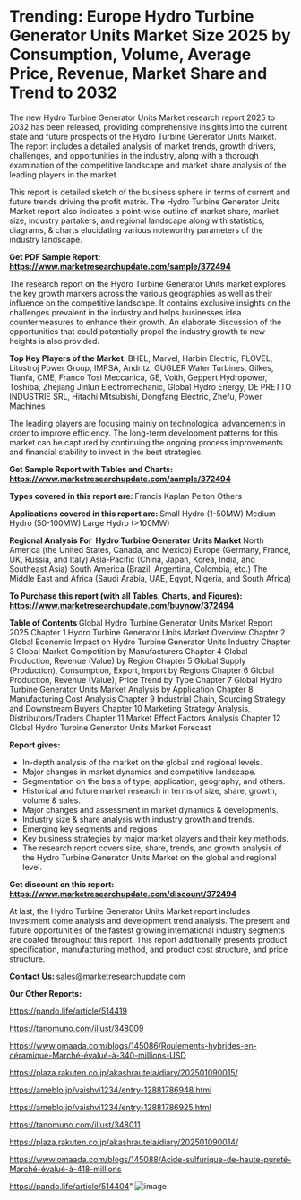 # Trending: Europe Hydro Turbine Generator Units Market Size 2025 by Consumption, Volume, Average Price, Revenue, Market Share and Trend to 2032

The new Hydro Turbine Generator Units Market research report 2025 to 2032 has been released, providing comprehensive insights into the current state and future prospects of the Hydro Turbine Generator Units Market. The report includes a detailed analysis of market trends, growth drivers, challenges, and opportunities in the industry, along with a thorough examination of the competitive landscape and market share analysis of the leading players in the market.

This report is detailed sketch of the business sphere in terms of current and future trends driving the profit matrix. The Hydro Turbine Generator Units Market report also indicates a point-wise outline of market share, market size, industry partakers, and regional landscape along with statistics, diagrams, &amp; charts elucidating various noteworthy parameters of the industry landscape.

<strong><b>Get PDF Sample Report: <a href=https://www.marketresearchupdate.com/sample/372494>https://www.marketresearchupdate.com/sample/372494</a></b></strong>

The research report on the Hydro Turbine Generator Units market explores the key growth markers across the various geographies as well as their influence on the competitive landscape. It contains exclusive insights on the challenges prevalent in the industry and helps businesses idea countermeasures to enhance their growth. An elaborate discussion of the opportunities that could potentially propel the industry growth to new heights is also provided.

<strong><b>Top Key Players of the Market:
</b></strong>BHEL, Marvel, Harbin Electric, FLOVEL, Litostroj Power Group, IMPSA, Andritz, GUGLER Water Turbines, Gilkes, Tianfa, CME, Franco Tosi Meccanica, GE, Voith, Geppert Hydropower, Toshiba, Zhejiang Jinlun Electromechanic, Global Hydro Energy, DE PRETTO INDUSTRIE SRL, Hitachi Mitsubishi, Dongfang Electric, Zhefu, Power Machines<strong><b>
</b></strong>

The leading players are focusing mainly on technological advancements in order to improve efficiency. The long-term development patterns for this market can be captured by continuing the ongoing process improvements and financial stability to invest in the best strategies.

<strong><b>Get Sample Report with Tables and Charts: <a href=https://www.marketresearchupdate.com/sample/372494>https://www.marketresearchupdate.com/sample/372494</a></b></strong>

<strong><b>Types covered in this report are:
</b></strong>Francis
Kaplan
Pelton
Others<strong><b>
</b></strong>

<strong><b>Applications covered in this report are:
</b></strong>Small Hydro (1-50MW)
Medium Hydro (50-100MW)
Large Hydro (>100MW)<strong><b>
</b></strong>

<strong><b>Regional Analysis For  Hydro Turbine Generator Units Market</b></strong><strong><b>
</b></strong>North America (the United States, Canada, and Mexico)
Europe (Germany, France, UK, Russia, and Italy)
Asia-Pacific (China, Japan, Korea, India, and Southeast Asia)
South America (Brazil, Argentina, Colombia, etc.)
The Middle East and Africa (Saudi Arabia, UAE, Egypt, Nigeria, and South Africa)

<strong><b>To Purchase this report (with all Tables, Charts, and Figures): <a href=https://www.marketresearchupdate.com/buynow/372494>https://www.marketresearchupdate.com/buynow/372494</a></b></strong>

<strong><b>Table of Contents</b></strong><strong><b>
</b></strong>Global Hydro Turbine Generator Units Market Report 2025
Chapter 1 Hydro Turbine Generator Units Market Overview
Chapter 2 Global Economic Impact on Hydro Turbine Generator Units Industry
Chapter 3 Global Market Competition by Manufacturers
Chapter 4 Global Production, Revenue (Value) by Region
Chapter 5 Global Supply (Production), Consumption, Export, Import by Regions
Chapter 6 Global Production, Revenue (Value), Price Trend by Type
Chapter 7 Global Hydro Turbine Generator Units Market Analysis by Application
Chapter 8 Manufacturing Cost Analysis
Chapter 9 Industrial Chain, Sourcing Strategy and Downstream Buyers
Chapter 10 Marketing Strategy Analysis, Distributors/Traders
Chapter 11 Market Effect Factors Analysis
Chapter 12 Global Hydro Turbine Generator Units Market Forecast

<strong><b>Report gives:</b></strong>

- In-depth analysis of the market on the global and regional levels.
- Major changes in market dynamics and competitive landscape.
- Segmentation on the basis of type, application, geography, and others.
- Historical and future market research in terms of size, share, growth, volume &amp; sales.
- Major changes and assessment in market dynamics &amp; developments.
- Industry size &amp; share analysis with industry growth and trends.
- Emerging key segments and regions
- Key business strategies by major market players and their key methods.
- The research report covers size, share, trends, and growth analysis of the Hydro Turbine Generator Units Market on the global and regional level.

<strong><b>Get discount on this report: <a href=https://www.marketresearchupdate.com/discount/372494>https://www.marketresearchupdate.com/discount/372494</a></b></strong>

At last, the Hydro Turbine Generator Units Market report includes investment come analysis and development trend analysis. The present and future opportunities of the fastest growing international industry segments are coated throughout this report. This report additionally presents product specification, manufacturing method, and product cost structure, and price structure.

<strong><b>Contact Us:
</b></strong>sales@marketresearchupdate.com

<strong>Our Other Reports:</strong>

<a href=https://pando.life/article/514419>https://pando.life/article/514419</a>

<a href=https://tanomuno.com/illust/348009>https://tanomuno.com/illust/348009</a>

<a href=https://www.omaada.com/blogs/145086/Roulements-hybrides-en-céramique-Marché-évalué-à-340-millions-USD>https://www.omaada.com/blogs/145086/Roulements-hybrides-en-céramique-Marché-évalué-à-340-millions-USD</a>

<a href=https://plaza.rakuten.co.jp/akashrautela/diary/202501090015/>https://plaza.rakuten.co.jp/akashrautela/diary/202501090015/</a>

<a href=https://ameblo.jp/vaishvi1234/entry-12881786948.html>https://ameblo.jp/vaishvi1234/entry-12881786948.html</a>

<a href=https://ameblo.jp/vaishvi1234/entry-12881786925.html>https://ameblo.jp/vaishvi1234/entry-12881786925.html</a>

<a href=https://tanomuno.com/illust/348011>https://tanomuno.com/illust/348011</a>

<a href=https://plaza.rakuten.co.jp/akashrautela/diary/202501090014/>https://plaza.rakuten.co.jp/akashrautela/diary/202501090014/</a>

<a href=https://www.omaada.com/blogs/145088/Acide-sulfurique-de-haute-pureté-Marché-évalué-à-418-millions>https://www.omaada.com/blogs/145088/Acide-sulfurique-de-haute-pureté-Marché-évalué-à-418-millions</a>

<a href=https://pando.life/article/514404>https://pando.life/article/514404</a>"
![image](https://github.com/user-attachments/assets/9b2bfadf-35a1-421e-858a-18c5841f62f3)
